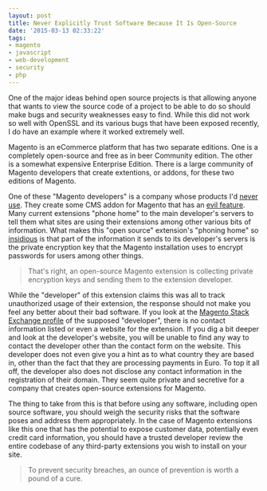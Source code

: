 ```yaml
---
layout: post
title: Never Explicitly Trust Software Because It Is Open-Source
date: '2015-03-13 02:33:22'
tags:
- magento
- javascript
- web-development
- security
- php
---
```


One of the major ideas behind open source projects is that allowing anyone that wants to view the source code of a project to be able to do so should make bugs and security weaknesses easy to find. While this did not work so well with OpenSSL and its various bugs that have been exposed recently, I do have an example where it worked extremely well.

Magento is an eCommerce platform that has two separate editions. One is a completely open-source and free as in beer Community edition. The other is a somewhat expensive Enterprise Edition. There is a large community of Magento developers that create extentions, or addons, for these two editions of Magento.

One of these "Magento developers" is a company whose products I'd [never use](http://www.advancedcontentmanager.com/). They create some CMS addon for Magento that has an [evil feature](http://magento.stackexchange.com/questions/59834/any-good-reason-for-a-module-to-be-accessing-global-crypt-key-remotely). Many current extensions "phone home" to the main developer's servers to tell them what sites are using their extensions among other various bits of information. What makes this "open source" extension's "phoning home" so [insidious](http://magento.stackexchange.com/questions/59834/any-good-reason-for-a-module-to-be-accessing-global-crypt-key-remotely) is that part of the information it sends to its developer's servers is the private encryption key that the Magento installation uses to encrypt passwords for users among other things. 

>That's right, an open-source Magento extension is collecting private encryption keys and sending them to the extension developer.

While the "developer" of this extension claims this was all to track unauthorized usage of their extension, the response should not make you feel any better about their bad software. If you look at the [Magento Stack Exchange profile](http://magento.stackexchange.com/users/23195/advanced-content-manager) of the supposed "developer", there is no contact information listed or even a website for the extension. If you dig a bit deeper and look at the developer's website, you will be unable to find any way to contact the developer other than the contact form on the website. This developer does not even give you a hint as to what country they are based in, other than the fact that they are processing payments in Euro. To top it all off, the developer also does not disclose any contact information in the registration of their domain.  They seem quite private and secretive for a company that creates open-source extensions for Magento.

The thing to take from this is that before using any software, including open source software, you should weigh the security risks that the software poses and address them appropriately. In the case of Magento extensions like this one that has the potential to expose customer data, potentially even credit card information, you should have a trusted developer review the entire codebase of any third-party extensions you wish to install on your site. 

>To prevent security breaches, an ounce of prevention is worth a pound of a cure.